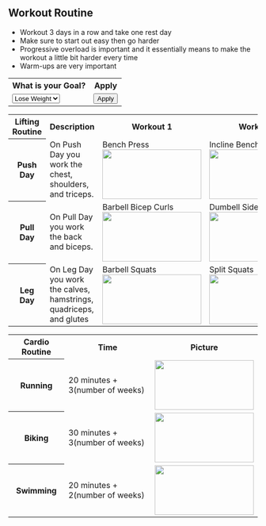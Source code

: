 ## Workout Routine


- Workout 3 days in a row and take one rest day
- Make sure to start out easy then go harder
- Progressive overload is important and it essentially means to make the workout a little bit harder every time
- Warm-ups are very important
<table>
<tr>
<th><label for="goals">What is your Goal?</label></th>
<th>Apply</th>
</tr>
<tr>
<td>
  <select name="goal" id="goal">
    <option id="lose_weight">Lose Weight</option>
    <option id="gain_weight">Gain Wieght</option>
  </select>
</td>
<td><button>Apply</button></td>
</tr>
</table>




<table>
<tr>
<th>Lifting Routine</th>
<th>Description</th>
<th>Workout 1</th>
<th>Workout 2</th>
<th>Workout 3</th>
<th>Workout 4</th>
<th>Workout 5</th>
<th>Workout 6</th>
<th>Workout 7</th>
<th>Workout 8</th>
<th>Workout 9</th>
</tr>
<tr>
<th>Push Day</th>
  <td>On Push Day you work the chest, shoulders, and triceps.</td>
  <td>Bench Press <img width= "200p" height="100p" src="https://static.strengthlevel.com/images/illustrations/bench-press-1000x1000.jpg"></td>
  <td>Incline Bench Press <img width= "200p" height="100p" src="https://static.strengthlevel.com/images/illustrations/incline-bench-press-1000x1000.jpg"></td>
  <td>Chest Fly <img width= "200p" height="100p" src="https://static.strengthlevel.com/images/illustrations/dumbbell-fly-1000x1000.jpg"></td>
  <td>Shoulder Press <img width= "200p" height="100p" src="https://static.strengthlevel.com/images/illustrations/dumbbell-shoulder-press-1000x1000.jpg"></td>
  <td>Lateral Raise <img width= "200p" height="100p" src="https://static.strengthlevel.com/images/illustrations/dumbbell-lateral-raise-1000x1000.jpg"></td>
  <td>Shoulder Shrug <img width= "200p" height="100p" src="https://cdn.shopify.com/s/files/1/0250/0362/2496/articles/5ee17b445694cd8620bba313_dumbbell-shrug-exercise-anabolic-aliens-p-500.png?v=1644921383"></td>
  <td>Tricep Dips <img width= "200p" height="100p" src="https://fitlifefanatics.com/wp-content/uploads/2019/11/seated-triceps-dip.jpg"></td>
  <td>Skull Crusher <img width= "200p" height="100p" src="https://cdn.shopify.com/s/files/1/0250/0362/2496/articles/5f13429eb890e6c107286be3_barbell-skull-crusher-anabolic-aliens-p-500.png?v=1644918985"></td>
  <td>Cable Tripcep Extension <img width= "200p" height="100p" src="https://static.strengthlevel.com/images/illustrations/cable-overhead-tricep-extension-1000x1000.jpg"></td>
</tr>
<tr>
<th>Pull Day</th>
  <td>On Pull Day you work the back and biceps.</td>
  <td>Barbell Bicep Curls <img width= "200p" height="100p" src="https://static.strengthlevel.com/images/illustrations/barbell-curl-1000x1000.jpg"></td>
  <td>Dumbell Side Curl <img width= "200p" height="100p" src="https://cdn.shopify.com/s/files/1/1876/4703/files/shutterstock_419477203_480x480.jpg?v=1636560233"></td>
  <td>Spider Curls <img width= "200p" height="100p" src="https://www.fitliferegime.com/wp-content/uploads/2022/07/Dumbbell-Reverse-Spider-Curl..webp"></td>
  <td>Deadlift <img width= "200p" height="100p" src="https://www.shutterstock.com/image-illustration/illustration-exercise-hex-bar-deadlift-260nw-2236273291.jpg"></td>
  <td>Barbell Row <img width= "200p" height="100p" src="https://fitnessstars.weebly.com/uploads/5/8/8/7/58879495/6355472_orig.png"></td>
  <td>Pullups <img width= "200p" height="100p" src="https://static.strengthlevel.com/images/illustrations/pull-ups-1000x1000.jpg"></td>
  <td>Landmine Row <img width= "200p" height="100p" src="https://www.pwfitness.ca/wp-content/uploads/2021/03/IMG_3035.jpg"></td>
  <td>Seated Cable Rows <img width= "200p" height="100p" src="https://static.strengthlevel.com/images/illustrations/seated-cable-row-1000x1000.jpg"></td>
  <td>Lateral Pull <img width= "200p" height="100p" src="https://static.strengthlevel.com/images/illustrations/lat-pulldown-1000x1000.jpg"></td>
</tr>
<tr>
<th>Leg Day</th>
  <td>On Leg Day you work the calves, hamstrings, quadriceps, and glutes</td>
  <td>Barbell Squats <img width= "200p" height="100p" src="https://static.strengthlevel.com/images/illustrations/squat-1000x1000.jpg"></td>
  <td>Split Squats <img width= "200p" height="100p" src="https://fuelforwellness.files.wordpress.com/2015/04/alternating-split-squat-jumps.png"></td>
  <td>Step-Ups <img width= "200p" height="100p" src="https://bodybuilding-wizard.com/wp-content/uploads/2015/01/dumbbell-step-up.jpg"></td>
  <td>Leg Curls <img width= "200p" height="100p" src="https://www.burnthefatinnercircle.com/members/images/1255.jpg"></td>
  <td>Single Leg Deadlift <img width= "200p" height="100p" src="https://static.strengthlevel.com/images/illustrations/single-leg-dumbbell-deadlift-1000x1000.jpg"></td>
  <td>Calf Raises <img width= "200p" height="100p" src="https://fitnessvolt.com/wp-content/uploads/2021/02/dumbbell-standing-calf-raise-.jpg"></td>
  <td>Bulgarian Split Squat <img width= "200p" height="100p" src="https://encrypted-tbn0.gstatic.com/images?q=tbn:ANd9GcSpgXMwpVxSVv2kZCwG_-t_xGmIGvGbBdK8RQ&usqp=CAU"></td>
  <td>Side Lunge <img width= "200p" height="100p" src="https://s3.amazonaws.com/prod.skimble/assets/2286935/image_iphone.jpg"></td>
  <td>Barbell Glute Bridge <img width= "200p" height="100p" src="https://static.strengthlevel.com/images/illustrations/barbell-glute-bridge-1000x1000.jpg"></td>
</tr>
</table>




<table>
<tr>
<th>Cardio Routine</th>
<th>Time</th>
<th>Picture</th>
</tr>
<th>Running</th>
<td>20 minutes + 3(number of weeks)</td>
<td><img width= "200p" height="100p" src="https://www.shutterstock.com/image-vector/running-man-vector-sketch-icon-260nw-467756699.jpg"></td>
</tr>
<th>Biking</th>
<td>30 minutes + 3(number of weeks)</td>
<td><img width= "200p" height="100p" src="https://media.istockphoto.com/id/478305878/vector/athlete-riding-bycicle-side-view-drawing.jpg?s=612x612&w=0&k=20&c=0vFH5L-Hz_tjPeQ7SpUOfhWj8o8-kjJGWjDeEI1O2pU="></td>
</tr>
<th>Swimming</th>
<td>20 minutes + 2(number of weeks)</td>
<td><img width= "200p" height="100p" src="https://www.shutterstock.com/image-vector/illustration-swimmer-black-white-drawing-260nw-1863561151.jpg"></td>
</tr>
</table>




<script>
function myFunction() {
var o = document.getElementById("select").value;
if (o === "one") {
  document.getElementById("myDIV").classList.toggle("hidden");
}
if (o === "two") {
  document.getElementById("myDIV2").classList.toggle("hidden");
}
}
</script>